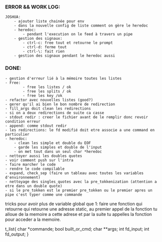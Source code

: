 ### ERROR && WORK LOG:
    JOSHUA:
        - ajouter liste chainée pour env
        - dans la nouvelle config de liste comment on gère le heredoc    
        - heredoc:  
            - pendant l'execution on le feed à travers un pipe
        - gestion des signaux:
            - ctrl-c: free tout et retourne le prompt
            - ctrl-d: ferme tout
            - ctrl-\: fait rien
        - gestion des signaux pendant le heredoc aussi
### DONE:
    - gestion d'erreur lié à la mémoire toutes les listes 
    - Free:
            - free les listes / ok
            - free les splits / ok
            - free les key /ok
    - refactor avec nouvelles listes (good?)
    - gerer qu'il ai bien le bon nombre de redirection
    - fill_args doit clean les redirections 
    - si on a deux redirections de suite ca casse
    - stdout redir : creer le fichier avant de le remplir donc revoir condition erreur 
    - append: comme stdout redir
    - les redirections: le fd modifié doit etre associe a une command en particulier
    - heredoc: 
        - clean les simple et double du EOF
        - garde les simples et double de l'input
        - on met tout dans un seul char *heredoc
    - nettoyer aussi les doubles quotes
    - voir comment push sur l'intra
    - faire marcher le code 
    - rendre le code compilable
    - expand, check_sep (faire un tableau avec toutes les variables d'environnement)
    - nettoyage des singles_quotes avec la pre_tokkenization (attention a etre dans un double quote)
    - si le pre_tokken est le premier pre_tokken ou le premier apres un pipe c'est typer comme une commande

tricks pour avoir plus de variable global que 1: faire une fonction qui retourne qui retourne une adresse static, au
premier appel de la fonction tu alloue de la memoire a cette adrese et par la suite tu appelles la fonction pour acceder a la memoire.

t_list{
    char *commande;
    bool built_or_cmd;
    char **args;
    int fd_input;
    int fd_output;
}